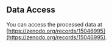 ## Data Access

You can access the processed data at [https://zenodo.org/records/15046995](https://zenodo.org/records/15046995).
